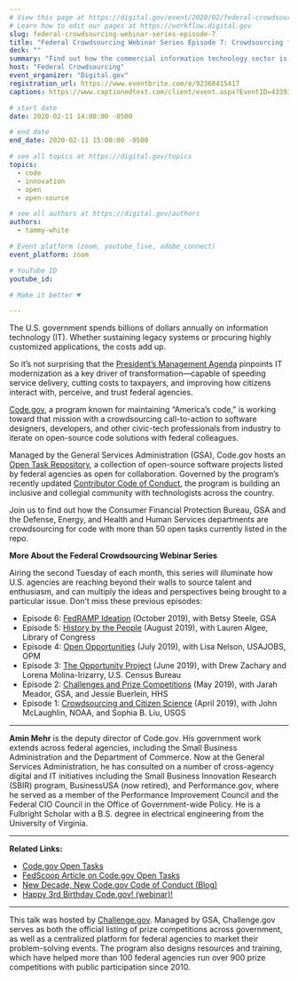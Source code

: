 ```yaml
---
# View this page at https://digital.gov/event/2020/02/federal-crowdsourcing-webinar-series-episode-7
# Learn how to edit our pages at https://workflow.digital.gov
slug: federal-crowdsourcing-webinar-series-episode-7
title: "Federal Crowdsourcing Webinar Series Episode 7: Crowdsourcing for Code"
deck: ""
summary: "Find out how the commercial information technology sector is helping the U.S. government to expand its repository—and application—of open-source code as part of Code.gov’s Open Tasks initiative."
host: "Federal Crowdsourcing"
event_organizer: "Digital.gov"
registration_url: https://www.eventbrite.com/e/92368415417
captions: https://www.captionedtext.com/client/event.aspx?EventID=4339394&CustomerID=321

# start date
date: 2020-02-11 14:00:00 -0500

# end date
end_date: 2020-02-11 15:00:00 -0500

# see all topics at https://digital.gov/topics
topics: 
  - code
  - innovation
  - open
  - open-source

# see all authors at https://digital.gov/authors
authors: 
  - tammy-white

# Event platform (zoom, youtube_live, adobe_connect)
event_platform: zoom

# YouTube ID
youtube_id: 

# Make it better ♥

---
```


The U.S. government spends billions of dollars annually on information technology (IT). Whether sustaining legacy systems or procuring highly customized applications, the costs add up.

So it’s not surprising that the [President’s Management Agenda](https://www.performance.gov/PMA/PMA.html) pinpoints IT modernization as a key driver of transformation—capable of speeding service delivery, cutting costs to taxpayers, and improving how citizens interact with, perceive, and trust federal agencies.
  
[Code.gov](http://www.code.gov), a program known for maintaining “America’s code,” is working toward that mission with a crowdsourcing call-to-action to software designers, developers, and other civic-tech professionals from industry to iterate on open-source code solutions with federal colleagues.

Managed by the General Services Administration (GSA), Code.gov hosts an [Open Task Repository](https://code.gov/open-tasks), a collection of open-source software projects listed by federal agencies as open for collaboration. Governed by the program’s recently updated [Contributor Code of Conduct](https://medium.com/codedotgov/new-decade-new-code-gov-code-of-conduct-d8402a79a34b), the program is building an inclusive and collegial community with technologists across the country.

Join us to find out how the Consumer Financial Protection Bureau, GSA and the Defense, Energy, and Health and Human Services departments are crowdsourcing for code with more than 50 open tasks currently listed in the repo.

**More About the Federal Crowdsourcing Webinar Series**

Airing the second Tuesday of each month, this series will illuminate how U.S. agencies are reaching beyond their walls to source talent and enthusiasm, and can multiply the ideas and perspectives being brought to a particular issue. Don’t miss these previous episodes:

-   Episode 6: [FedRAMP Ideation](https://www.youtube.com/watch?v=bx1ANQtHNQY) (October 2019), with Betsy Steele, GSA
-   Episode 5: [History by the People](https://digital.gov/event/2019/08/13/federal-crowdsourcing-webinar-series-episode-5-by-the-people/) (August 2019), with Lauren Algee, Library of Congress
-   Episode 4: [Open Opportunities](https://digital.gov/event/2019/07/09/federal-crowdsourcing-webinar-series-episode-4-open-opportunities/) (July 2019), with Lisa Nelson, USAJOBS, OPM
-   Episode 3: [The Opportunity Project](https://digital.gov/event/2019/06/11/federal-crowdsourcing-webinar-series-episode-3-opportunity-project/) (June 2019), with Drew Zachary and Lorena Molina-Irizarry, U.S. Census Bureau
-   Episode 2: [Challenges and Prize Competitions](https://digital.gov/event/2019/05/14/federal-crowdsourcing-webinar-series-episode-2-challengegov/) (May 2019), with Jarah Meador, GSA, and Jessie Buerlein, HHS
-   Episode 1: [Crowdsourcing and Citizen Science](https://digital.gov/event/2019/04/09/federal-crowdsourcing-mobilize-citizen-scientists/) (April 2019), with John McLaughlin, NOAA, and Sophia B. Liu, USGS

---

**Amin Mehr** is the deputy director of Code.gov. His government work extends across federal agencies, including the Small Business Administration and the Department of Commerce. Now at the General Services Administration, he has consulted on a number of cross-agency digital and IT initiatives including the Small Business Innovation Research (SBIR) program, BusinessUSA (now retired), and Performance.gov, where he served as a member of the Performance Improvement Council and the Federal CIO Council in the Office of Government-wide Policy. He is a Fulbright Scholar with a B.S. degree in electrical engineering from the University of Virginia.

---

**Related Links:**

 - [Code.gov Open Tasks](https://code.gov/open-tasks)
 - [FedScoop Article on Code.gov Open Tasks](https://www.fedscoop.com/code-gov-open-source-tasks-red-hat/)
-   [New Decade, New Code.gov Code of Conduct (Blog)](https://medium.com/codedotgov/new-decade-new-code-gov-code-of-conduct-d8402a79a34b)
-   [Happy 3rd Birthday Code.gov! (webinar)!](https://medium.com/codedotgov/happy-3rd-birthday-code-gov-3b9171ceb88e)

---

This talk was hosted by [Challenge.gov](http://www.challenge.gov). Managed by GSA, Challenge.gov serves as both the official listing of prize competitions across government, as well as a centralized platform for federal agencies to market their problem-solving events. The program also designs resources and training, which have helped more than 100 federal agencies run over 900 prize competitions with public participation since 2010.
